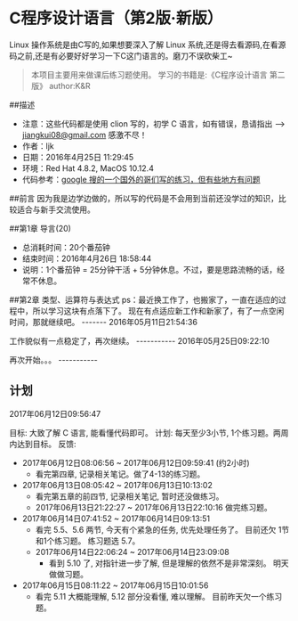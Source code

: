 # C程序设计语言（第2版·新版）

Linux 操作系统是由C写的,如果想要深入了解 Linux 系统,还是得去看源码,在看源码之前,还是有必要好好学习一下C这门语言的。磨刀不误砍柴工~

>本项目主要用来做课后练习题使用。
>学习的书籍是:《C程序设计语言 第二版》 author:K&R

##描述
- 注意：这些代码都是使用 clion 写的，初学 C 语言，如有错误，恳请指出 --> [jiangkui08@gmail.com](mailto:jiangkui08@gmail.com) 感激不尽！
- 作者：ljk
- 日期：2016年4月25日 11:29:45
- 环境：Red Hat 4.8.2, MacOS 10.12.4
- 代码参考：[google 搜的一个国外的哥们写的练习，但有些地方有问题](http://www.eng.uerj.br/%7Efariasol/disciplinas/LABPROG/C_language/Kernighan_and_Ritchie/solved-exercises/solved-exercises.html/index.html)

##前言
因为我是边学边做的，所以写的代码是不会用到当前还没学过的知识，比较适合与新手交流使用。

##第1章 导言(20)
- 总消耗时间：20个番茄钟 
- 结束时间：2016年4月26日 18:58:44 
- 说明：1个番茄钟 = 25分钟干活 + 5分钟休息。不过，要是思路流畅的话，经常不休息。

##第2章 类型、运算符与表达式
ps：最近换工作了，也搬家了，一直在适应的过程中，所以学习这块有点落下了。 现在有点适应新工作和新家了，有了一点空闲时间，那就继续吧。                    -------  2016年05月11日21:54:36

工作貌似有一点稳定了，再次继续。 ----------- 2016年05月25日09:22:10

再次开始。。。 -----------

## 计划
2017年06月12日09:56:47

目标: 大致了解 C 语言, 能看懂代码即可。
计划: 每天至少3小节, 1个练习题。两周内达到目标。
反馈:
- 2017年06月12日08:06:56 ~ 2017年06月12日09:59:41 (约2小时)
    - 看完第四章, 记录相关笔记。做了4-13的练习题。
- 2017年06月13日08:05:42 ~ 2017年06月13日10:13:02
    - 看完第五章的前四节, 记录相关笔记, 暂时还没做练习。
    - 2017年06月13日21:22:27 ~ 2017年06月13日22:10:16 做完练习题。
- 2017年06月14日07:41:52 ~ 2017年06月14日09:13:51
    - 看完 5.5、5.6 两节, 今天有个紧急的任务, 优先处理任务了。 目前还欠 1节和1个练习题。 练习题选 5.7。
    - 2017年06月14日22:06:24 ~ 2017年06月14日23:09:08
        - 看到 5.10 了, 对指针进一步了解, 但是理解的依然不是非常深刻。 明天做做习题。
- 2017年06月15日08:11:22 ~ 2017年06月15日10:01:56
    - 看完 5.11 大概能理解, 5.12 部分没看懂, 难以理解。 目前昨天欠一个练习题。
